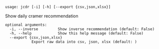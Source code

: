 ```
usage: jcdr [-i] [-h] [--export {csv,json,xlsx}]
```

Show daily cramer recommendation

```
optional arguments:
  -i, --inverse         Show inverse recommendation (default: False)
  -h, --help            Show this help message (default: False)
  --export {csv,json,xlsx}
			Export raw data into csv, json, xlsx (default: )
```
